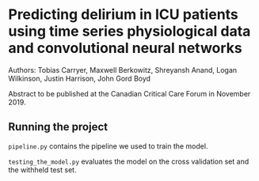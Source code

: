 # Predicting delirium in ICU patients using time series physiological data and convolutional neural networks
Authors: Tobias Carryer, Maxwell Berkowitz, Shreyansh Anand, Logan Wilkinson, Justin Harrison, John Gord Boyd

Abstract to be published at the Canadian Critical Care Forum in November 2019.

## Running the project

`pipeline.py` contains the pipeline we used to train the model.

`testing_the_model.py` evaluates the model on the cross validation set and the withheld test set.
